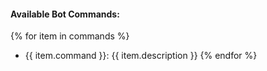 #### Available Bot Commands:
{% for item in commands %}
  * {{ item.command }}: {{ item.description }}
{% endfor %}